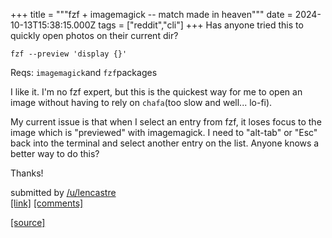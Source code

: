 +++
title = """fzf + imagemagick -- match made in heaven"""
date = 2024-10-13T15:38:15.000Z
tags = ["reddit","cli"]
+++
Has anyone tried this to quickly open photos on their current dir?

    fzf --preview 'display {}' 

Reqs: `imagemagick`and `fzf`packages

I like it. I'm no fzf expert, but this is the quickest way for me to open an image without having to rely on `chafa`(too slow and well... lo-fi).

My current issue is that when I select an entry from fzf, it loses focus to the image which is "previewed" with imagemagick. I need to "alt-tab" or "Esc" back into the terminal and select another entry on the list. Anyone knows a better way to do this?

Thanks!

submitted by [/u/lencastre](https://www.reddit.com/user/lencastre)  
[\[link\]](https://www.reddit.com/r/commandline/comments/1g2sere/fzf_imagemagick_match_made_in_heaven/) [\[comments\]](https://www.reddit.com/r/commandline/comments/1g2sere/fzf_imagemagick_match_made_in_heaven/)

[[source]](https://www.reddit.com/r/commandline/comments/1g2sere/fzf_imagemagick_match_made_in_heaven/)
